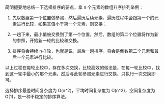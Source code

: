 简明扼要地总结一下选择排序的要点，拿 n 个元素的数组升序排列举例：

1. 先以数组第一个位置做参照，然后遍历后续元素，遍历过程中会跟第一个的元素进行比较，如果其值小于第一个元素，则交换；

2. 一趟下来，最小值被交换到了第一个位置，然后，数组的第二个位置将作为新的参照，开始新一轮的比较和交换。

3. 排序将会持续 n-1 轮，也就是说，最后一趟排序，将会是倒数第二个元素和最后一个元素进行比较。

以上过程在每轮比较中，存在多次交换，比较高效的做法是，在每一轮比较中，找到这一轮中最小的那个元素，然后与此轮参照元素进行交换，只执行一次交换即可。

选择排序最差时间复杂度为 O(n^2)，平均时间复杂度为 O(n^2)，空间复杂度为O(1)，是一种不稳定的排序算法。